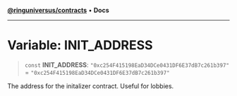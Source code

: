 [**@ringuniversus/contracts**](../../../README.md) • **Docs**

---

# Variable: INIT_ADDRESS

> `const` **INIT_ADDRESS**: `"0xc254F415198EaD34DCe0431DF6E37dB7c261b397"` = `"0xc254F415198EaD34DCe0431DF6E37dB7c261b397"`

The address for the initalizer contract. Useful for lobbies.
